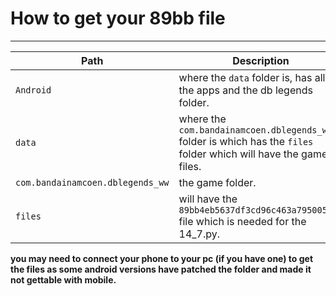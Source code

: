 # How to get your 89bb file
----

| Path                        | Description                                                                                            |
|-----------------------------------|--------------------------------------------------------------------------------------------------------|
| `Android`               | where the `data` folder is, has all the apps and the db legends folder. |
| `data`               | where the `com.bandainamcoen.dblegends_ww` folder is which has the `files` folder which will have the game files. |
| `com.bandainamcoen.dblegends_ww` | the game folder. |
| `files` | will have the `89bb4eb5637df3cd96c463a795005065` file which is needed for the 14_7.py. |


**you may need to connect your phone to your pc (if you have one) to get the files as some android versions have patched the folder and made it not gettable with mobile.**
